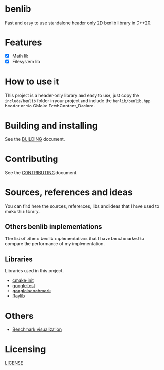 # benlib

Fast and easy to use standalone header only 2D benlib library in C++20.

# Features

* [x] Math lib
* [x] Filesystem lib

# How to use it

This project is a header-only library and easy to use, just copy the `include/benlib` folder in your project and include the `benlib/benlib.hpp` header or via CMake FetchContent_Declare.

# Building and installing

See the [BUILDING](BUILDING.md) document.

# Contributing

See the [CONTRIBUTING](CONTRIBUTING.md) document.

# Sources, references and ideas

You can find here the sources, references, libs and ideas that I have used to make this library.

## Others benlib implementations

The list of others benlib implementations that I have benchmarked to compare the performance of my implementation.

## Libraries

Libraries used in this project.

* [cmake-init](https://github.com/friendlyanon/cmake-init)
* [google test](https://github.com/google/googletest)
* [google benchmark](https://github.com/google/benchmark)
* [Raylib](https://github.com/raysan5/raylib)

# Others

* [Benchmark visualization](https://int-i.github.io/python/2021-11-07/matplotlib-google-benchmark-visualization/)

# Licensing

[LICENSE](LICENSE)
